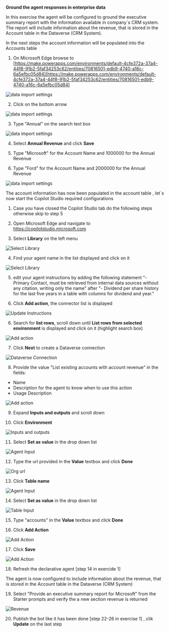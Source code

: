 **Ground the agent responses in enterprise data**

In this exercise the agent will be configured to ground the executive summary report with the information available in company´s CRM system. The report will include information about the revenue, that is stored in the Account table in the Dataverse (CRM System).

In the next steps the account information will be populated into the Accounts table

1. On Microsoft Edge browse to [https://make.powerapps.com/environments/default-4cfe372a-37a4-44f8-91b2-5faf34253c62/entities/70816501-edb9-4740-a16c-6a5efbc05d84](https://make.powerapps.com/environments/default-4cfe372a-37a4-44f8-91b2-5faf34253c62/entities/70816501-edb9-4740-a16c-6a5efbc05d84)

![data import settings ](media/dataimport1.png)

2. Click on the bottom arrow

![data import settings ](media/dataimport2.png)

3. Type "Annual" on the search text box

![data import settings ](media/dataimport3.png)

4. Select **Annual Revenue** and click **Save**

5. Type "Microsoft" for the Account Name and 1000000 for the Annual Revenue

6. Type "Ford" for the Account Name and 2000000 for the Annual Revenue

![data import settings ](media/dataimport6.png)


The account information has now been populated in the account table , let´s now start the Copilot Studio required configurations


1. Case you have closed the Copilot Studio tab do the following steps otherwise skip to step 5

2. Open Microsoft Edge and navigate to <https://copilotstudio.microsoft.com>

3. Select **Library** on the left menu

![Select Library](media/library.png)

4. Find your agent name in the list displayed and click on it

![Select Library](media/botlist.png)


5. edit your agent instructions by adding the following statement "- Primary Contact, must be retrieved from internal data sources without any citation, writing only the name" after "- Dividend per share history for the last five years in a table with columns for dividend and year." 

6. Click **Add action**, the connector list is displayed

<add screenshot>

![Update Instructions](media/instrcutionsupdate.png)

6.  Search for **list rows**, scroll down until **List rows from selected environment** is displayed and click on it (highlight search box)

![Add action](media/listrowsfromselectedenvironment.png)

7. Click **Next** to create a Dataverse connection

![Dataverse Connection](media/dataverseconnect.png)

8. Provide the value "List existing accounts with account revenue" in the fields:
- Name
- Description for the agent to know when to use this action
- Usage Description

![Add action](media/actiondescr.png)

9. Expand **Inputs and outputs** and scroll down

10. Click **Environment**

![Inputs and outputs](media/inputsoutputs.png)

11. Select **Set as value** in the drop down list

![Agent Input](media/agentinput.png)

12. Type the url provided in the **Value** textbox and click **Done**

![Org url](media/orgurl.png)



13. Click **Table name**

![Agent Input](media/tableinput.png)

14. Select **Set as value** in the drop down list

![Table Input](media/selectaccount.png)

15. Type "accounts" in the **Value** textbox and click **Done**

16. Click **Add Action**

![Add Action](media/addaction2.png)

17. Click **Save**

![Add Action](media/savebot.png)

18. Refresh the declarative agent [step 14 in exercide 1] 

The agent is now configured to include information about the revenue, that is stored in the Account table in the Dataverse (CRM System) 

19. Select "Provide an executive summary report for Microsoft" from the Starter prompts and verify the a new section revenue is returned

![Revenue](media/revenue.png)

20. Publish the bot like it has been done [step 22-26 in exercise 1] , clik **Update** on the last step
 
 















